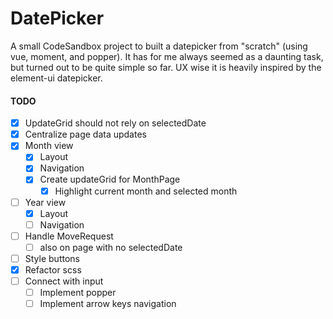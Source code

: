 # DatePicker

A small CodeSandbox project to built a datepicker from "scratch" (using vue, moment, and popper). It has for me always seemed as a daunting task, but turned out to be quite simple so far.
UX wise it is heavily inspired by the element-ui datepicker.

#### TODO

- [x] UpdateGrid should not rely on selectedDate
- [x] Centralize page data updates
- [x] Month view
  - [x] Layout
  - [x] Navigation
  - [x] Create updateGrid for MonthPage
    - [x] Highlight current month and selected month
- [ ] Year view
  - [x] Layout
  - [ ] Navigation
- [ ] Handle MoveRequest
  - [ ] also on page with no selectedDate
- [ ] Style buttons
- [x] Refactor scss
- [ ] Connect with input
  - [ ] Implement popper
  - [ ] Implement arrow keys navigation
